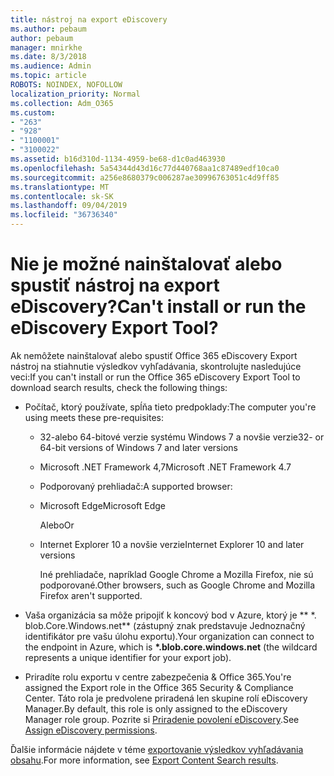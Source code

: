 ```yaml
---
title: nástroj na export eDiscovery
ms.author: pebaum
author: pebaum
manager: mnirkhe
ms.date: 8/3/2018
ms.audience: Admin
ms.topic: article
ROBOTS: NOINDEX, NOFOLLOW
localization_priority: Normal
ms.collection: Adm_O365
ms.custom:
- "263"
- "928"
- "1100001"
- "3100022"
ms.assetid: b16d310d-1134-4959-be68-d1c0ad463930
ms.openlocfilehash: 5a54344d43d16c77d440768aa1c87489edf10ca0
ms.sourcegitcommit: a256e8680379c006287ae30996763051c4d9ff85
ms.translationtype: MT
ms.contentlocale: sk-SK
ms.lasthandoff: 09/04/2019
ms.locfileid: "36736340"
---
```

# <a name="cant-install-or-run-the-ediscovery-export-tool"></a><span data-ttu-id="be7bd-102">Nie je možné nainštalovať alebo spustiť nástroj na export eDiscovery?</span><span class="sxs-lookup"><span data-stu-id="be7bd-102">Can't install or run the eDiscovery Export Tool?</span></span>

<span data-ttu-id="be7bd-103">Ak nemôžete nainštalovať alebo spustiť Office 365 eDiscovery Export nástroj na stiahnutie výsledkov vyhľadávania, skontrolujte nasledujúce veci:</span><span class="sxs-lookup"><span data-stu-id="be7bd-103">If you can't install or run the Office 365 eDiscovery Export Tool to download search results, check the following things:</span></span>
  
- <span data-ttu-id="be7bd-104">Počítač, ktorý používate, spĺňa tieto predpoklady:</span><span class="sxs-lookup"><span data-stu-id="be7bd-104">The computer you're using meets these pre-requisites:</span></span>

  - <span data-ttu-id="be7bd-105">32-alebo 64-bitové verzie systému Windows 7 a novšie verzie</span><span class="sxs-lookup"><span data-stu-id="be7bd-105">32- or 64-bit versions of Windows 7 and later versions</span></span>

  - <span data-ttu-id="be7bd-106">Microsoft .NET Framework 4,7</span><span class="sxs-lookup"><span data-stu-id="be7bd-106">Microsoft .NET Framework 4.7</span></span>

  - <span data-ttu-id="be7bd-107">Podporovaný prehliadač:</span><span class="sxs-lookup"><span data-stu-id="be7bd-107">A supported browser:</span></span>

  - <span data-ttu-id="be7bd-108">Microsoft Edge</span><span class="sxs-lookup"><span data-stu-id="be7bd-108">Microsoft Edge</span></span>

    <span data-ttu-id="be7bd-109">Alebo</span><span class="sxs-lookup"><span data-stu-id="be7bd-109">Or</span></span>

  - <span data-ttu-id="be7bd-110">Internet Explorer 10 a novšie verzie</span><span class="sxs-lookup"><span data-stu-id="be7bd-110">Internet Explorer 10 and later versions</span></span>

    <span data-ttu-id="be7bd-111">Iné prehliadače, napríklad Google Chrome a Mozilla Firefox, nie sú podporované.</span><span class="sxs-lookup"><span data-stu-id="be7bd-111">Other browsers, such as Google Chrome and Mozilla Firefox aren't supported.</span></span>

- <span data-ttu-id="be7bd-112">Vaša organizácia sa môže pripojiť k koncový bod v Azure, ktorý je \*\* \*. blob.Core.Windows.net\*\* (zástupný znak predstavuje Jednoznačný identifikátor pre vašu úlohu exportu).</span><span class="sxs-lookup"><span data-stu-id="be7bd-112">Your organization can connect to the endpoint in Azure, which is **\*.blob.core.windows.net** (the wildcard represents a unique identifier for your export job).</span></span>

- <span data-ttu-id="be7bd-113">Priradíte rolu exportu v centre zabezpečenia &amp; Office 365.</span><span class="sxs-lookup"><span data-stu-id="be7bd-113">You're assigned the Export role in the Office 365 Security &amp; Compliance Center.</span></span> <span data-ttu-id="be7bd-114">Táto rola je predvolene priradená len skupine rolí eDiscovery Manager.</span><span class="sxs-lookup"><span data-stu-id="be7bd-114">By default, this role is only assigned to the eDiscovery Manager role group.</span></span> <span data-ttu-id="be7bd-115">Pozrite si [Priradenie povolení eDiscovery](https://docs.microsoft.com/office365/securitycompliance/assign-ediscovery-permissions).</span><span class="sxs-lookup"><span data-stu-id="be7bd-115">See [Assign eDiscovery permissions](https://docs.microsoft.com/office365/securitycompliance/assign-ediscovery-permissions).</span></span>

<span data-ttu-id="be7bd-116">Ďalšie informácie nájdete v téme [exportovanie výsledkov vyhľadávania obsahu](https://docs.microsoft.com/office365/securitycompliance/export-search-results).</span><span class="sxs-lookup"><span data-stu-id="be7bd-116">For more information, see [Export Content Search results](https://docs.microsoft.com/office365/securitycompliance/export-search-results).</span></span>
  
